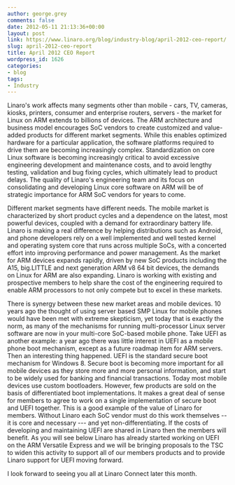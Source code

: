 ```yaml
---
author: george.grey
comments: false
date: 2012-05-11 21:13:36+00:00
layout: post
link: https://www.linaro.org/blog/industry-blog/april-2012-ceo-report/
slug: april-2012-ceo-report
title: April 2012 CEO Report
wordpress_id: 1626
categories:
- blog
tags:
- Industry
---
```


Linaro's work affects many segments other than mobile - cars, TV, cameras, kiosks, printers, consumer and enterprise routers, servers - the market for Linux on ARM extends to billions of devices. The ARM architecture and business model encourages SoC vendors to create customized and value-added products for different market segments. While this enables optimized hardware for a particular application, the software platforms required to drive them are becoming increasingly complex. Standardization on core Linux software is becoming increasingly critical to avoid excessive engineering development and maintenance costs, and to avoid lengthy testing, validation and bug fixing cycles, which ultimately lead to product delays. The quality of Linaro's engineering team and its focus on consolidating and developing Linux core software on ARM will be of strategic importance for ARM SoC vendors for years to come.


Different market segments have different needs. The mobile market is characterized by short product cycles and a dependence on the latest, most powerful devices, coupled with a demand for extraordinary battery life. Linaro is making a real difference by helping distributions such as Android, and phone developers rely on a well implemented and well tested kernel and operating system core that runs across multiple SoCs, with a concerted effort into improving performance and power management. As the market for ARM devices expands rapidly, driven by new SoC products including the A15, big.LITTLE and next generation ARM v8 64 bit devices, the demands on Linux for ARM are also expanding. Linaro is working with existing and prospective members to help share the cost of the engineering required to enable ARM processors to not only compete but to excel in these markets.


There is synergy between these new market areas and mobile devices. 10 years ago the thought of using server based SMP Linux for mobile phones would have been met with extreme skepticism, yet today that is exactly the norm, as many of the mechanisms for running multi-processor Linux server software are now in your multi-core SoC-based mobile phone. Take UEFI as another example: a year ago there was little interest in UEFI as a mobile phone boot mechanism, except as a future roadmap item for ARM servers. Then an interesting thing happened. UEFI is the standard secure boot mechanism for Windows 8. Secure boot is becoming more important for all mobile devices as they store more and more personal information, and start to be widely used for banking and financial transactions. Today most mobile devices use custom bootloaders. However, few products are sold on the basis of differentiated boot implementations. It makes a great deal of sense for members to agree to work on a single implementation of secure boot and UEFI together. This is a good example of the value of Linaro for members. Without Linaro each SoC vendor must do this work themselves -- it is core and necessary --- and yet non-differentiating. If the costs of developing and maintaining UEFI are shared in Linaro then the members will benefit. As you will see below Linaro has already started working on UEFI on the ARM Versatile Express and we will be bringing proposals to the TSC to widen this activity to support all of our members products and to provide Linaro support for UEFI moving forward.


I look forward to seeing you all at Linaro Connect later this month.
